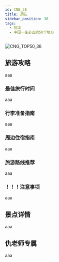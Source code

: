 ```yaml
---
id: CNG_38
title: 周庄
sidebar_position: 38
tags:
  - 拾柒
  - 中国一生必去的50个地方
---
```

![CNG_TOP50_38](/img/love/CNG_TOP50/38.png)

## 旅游攻略

aaa

### 最佳旅行时间

aaa

### 行李准备指南

aaa

### 周边住宿指南

aaa

### 旅游路线推荐

aaa

### ！！！注意事项

aaa

## 景点详情

aaa

## 仇老师专属

aaa
